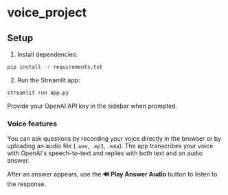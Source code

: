 # voice_project

## Setup

1. Install dependencies:

```bash
pip install -r requirements.txt
```

2. Run the Streamlit app:

```bash
streamlit run app.py
```

Provide your OpenAI API key in the sidebar when prompted.

### Voice features

You can ask questions by recording your voice directly in the browser or by uploading an audio file (`.wav`, `.mp3`, `.m4a`). The app transcribes your voice with OpenAI's speech-to-text and replies with both text and an audio answer.

After an answer appears, use the **🔊 Play Answer Audio** button to listen to the response.

